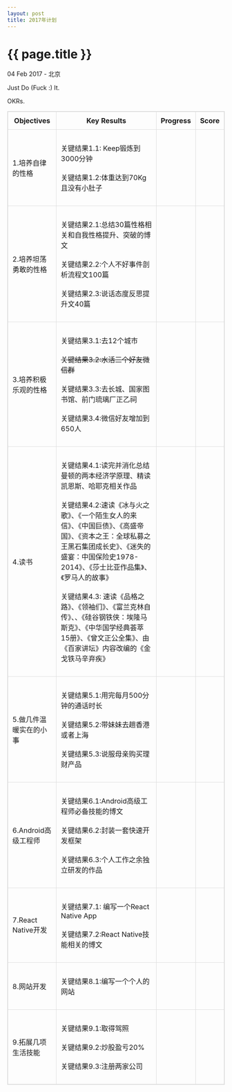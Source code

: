 ```yaml
---
layout: post
title: 2017年计划
---
```


{{ page.title }}
================

<p class="meta">04 Feb 2017 - 北京</p>

Just Do (Fuck :) It.

OKRs.
<style>
	table {
    	width: 100%; /*表格宽度*/
    	max-width: 65em; /*表格最大宽度，避免表格过宽*/
    	border: 1px solid #dedede; /*表格外边框设置*/
    	margin: 15px auto; /*外边距*/
    	border-collapse: collapse; /*使用单一线条的边框*/
    	empty-cells: show; /*单元格无内容依旧绘制边框*/
	}
	table th {
    	font-weight: bold; /*加粗*/
    	text-align: center !important; /*内容居中，加上 !important 避免被 Markdown 样式覆盖*/
    	white-space: nowrap; /*表头内容强制在一行显示*/
    	padding: 10px 10px; /*内边距*/
    	height: 35px; /*统一每一行的默认高度*/
  		border: 1px solid #dedede; /*内部边框样式*/
	}
	table td {
  		height: 35px; /*统一每一行的默认高度*/
  		border: 1px solid #dedede; /*内部边框样式*/
  		padding: 10px 10px; /*内边距*/
	}
</style>

| Objectives | Key Results | Progress | Score |
| ------| ------ | ------ | ------ |
| 1.培养自律的性格 | <br>关键结果1.1: Keep锻炼到3000分钟<br><br> 关键结果1.2:体重达到70Kg且没有小肚子<br><br> |  |  |
| 2.培养坦荡勇敢的性格 | <br>关键结果2.1:总结30篇性格相关和自我性格提升、突破的博文<br><br> 关键结果2.2:个人不好事件剖析流程文100篇<br><br> 关键结果2.3:说话态度反思提升文40篇<br><br>|  |  |
| 3.培养积极乐观的性格 | <br>关键结果3.1:去12个城市<br><br> ~~关键结果3.2:水活三个好友微信群~~<br><br> 关键结果3.3:去长城、国家图书馆、前门琉璃厂正乙祠<br><br> 关键结果3.4:微信好友增加到650人 <br><br>|  |  |
| 4.读书 | <br>关键结果4.1:读完并消化总结曼顿的两本经济学原理、精读凯恩斯、哈耶克相关作品<br><br> 关键结果4.2:速读《冰与火之歌》、《一个陌生女人的来信》、《中国巨债》、《高盛帝国》、《资本之王：全球私募之王黑石集团成长史》、《迷失的盛宴：中国保险史1978-2014》、《莎士比亚作品集》、《罗马人的故事》 <br><br>关键结果4.3: 速读《品格之路》、《领袖们》、《富兰克林自传》、、《硅谷钢铁侠：埃隆马斯克》、《中华国学经典荟萃15册》、《曾文正公全集》、由《百家讲坛》内容改编的《金戈铁马辛弃疾》<br><br>|  |  |
| 5.做几件温暖实在的小事 | <br>关键结果5.1:用完每月500分钟的通话时长<br><br> 关键结果5.2:带妹妹去趟香港或者上海<br><br>关键结果5.3:说服母亲购买理财产品<br><br> |  |  |
| 6.Android高级工程师 | <br>关键结果6.1:Android高级工程师必备技能的博文<br><br> 关键结果6.2:封装一套快速开发框架<br><br> 关键结果6.3:个人工作之余独立研发的作品 <br><br>|  |  |
| 7.React Native开发 | <br>关键结果7.1: 编写一个React Native App<br><br> 关键结果7.2:React Native技能相关的博文 <br><br>|  |  |
| 8.网站开发 | <br>关键结果8.1:编写一个个人的网站<br><br> |  |  |
| 9.拓展几项生活技能 | <br>关键结果9.1:取得驾照<br><br> 关键结果9.2:炒股盈亏20% <br><br>关键结果9.3:注册两家公司<br><br> |  |  |